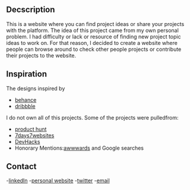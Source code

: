 
## Decscription 

This is a website where you can find project ideas or share your projects with the platform. The idea of this project came from my own personal problem. I had difficulty or lack or resource of finding new project topic ideas to work on. For that reason, I decided to create a website where people can browse around to check other people projects or contribute their projects to the website. 



## Inspiration 
The designs inspired by  
- [behance](https://www.behance.net/)
- [dribbble](https://dribbble.com/)

I do not own all of this projects. Some of the projects were pulledfrom: 
- [product hunt](https://www.producthunt.com/)
- [7days7websites](https://7days7websites.glitch.me/#submissions) 
- [DevHacks](https://devhacks.deta.dev/projects)
- Honorary Mentions:[awwwards](https://www.awwwards.com/) and Google searches  



## Contact
-[linkedIn](https://www.linkedin.com/in/osgood-gunawan-973a5993/)
-[personal website](https://www.osgoodgunawan.me/)
-[twitter](https://twitter.com/osgoodgunawan)
-[email](https://mail.google.com/mail/u/0/?view=cm&fs=1&tf=1&source=mailto&to=osgoodgunawan@hotmail.com)


